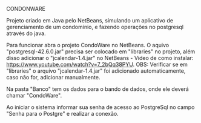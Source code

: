 CONDONWARE

Projeto criado em Java pelo NetBeans, simulando um aplicativo de gerenciamento de um condominio, e fazendo operações no postgresql através do java.

Para funcionar abra o projeto CondoWare no NetBeans. O aquivo "postgresql-42.6.0.jar" precisa ser colocado em "libraries" no projeto, além disso adicionar o "jcalendar-1.4.jar" no NetBeans - Video de como instalar: https://www.youtube.com/watch?v=7_2bQq38PYU.
OBS: Verificar se em "libraries" o arquivo "jcalendar-1.4.jar" foi adicionado automaticamente, caso não for, adicionar manualmente.

Na pasta "Banco" tem os dados para o bando de dados, onde ele deverá chamar "CondoWare".

Ao iniciar o sistema informar sua senha de acesso ao PostgreSql no campo "Senha para o Postgre" e realizar a conexão.
